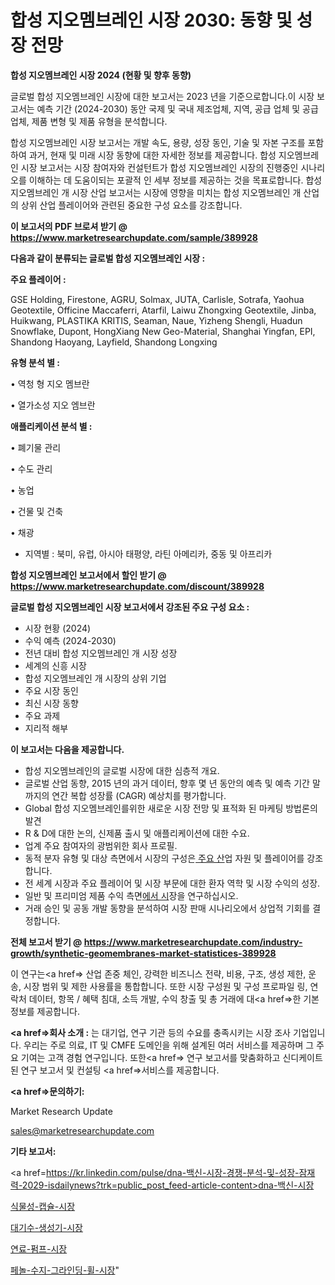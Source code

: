 # 합성 지오멤브레인 시장 2030: 동향 및 성장 전망

<strong>합성 지오멤브레인 시장 2024 (현황 및 향후 동향)</strong>

글로벌 합성 지오멤브레인 시장에 대한 보고서는 2023 년을 기준으로합니다.이 시장 보고서는 예측 기간 (2024-2030) 동안 국제 및 국내 제조업체, 지역, 공급 업체 및 공급 업체, 제품 변형 및 제품 유형을 분석합니다.

합성 지오멤브레인 시장 보고서는 개발 속도, 용량, 성장 동인, 기술 및 자본 구조를 포함하여 과거, 현재 및 미래 시장 동향에 대한 자세한 정보를 제공합니다. 합성 지오멤브레인 시장 보고서는 시장 참여자와 컨설턴트가 합성 지오멤브레인 시장의 진행중인 시나리오를 이해하는 데 도움이되는 포괄적 인 세부 정보를 제공하는 것을 목표로합니다. 합성 지오멤브레인 개 시장 산업 보고서는 시장에 영향을 미치는 합성 지오멤브레인 개 산업의 상위 산업 플레이어와 관련된 중요한 구성 요소를 강조합니다.



<strong>이 보고서의 PDF 브로셔 받기 @ <a href=https://www.marketresearchupdate.com/sample/389928>https://www.marketresearchupdate.com/sample/389928</a></strong>



<strong>다음과 같이 분류되는 글로벌 합성 지오멤브레인 시장 :</strong>



<strong>주요 플레이어 :</strong>

GSE Holding, Firestone, AGRU, Solmax, JUTA, Carlisle, Sotrafa, Yaohua Geotextile, Officine Maccaferri, Atarfil, Laiwu Zhongxing Geotextile, Jinba, Huikwang, PLASTIKA KRITIS, Seaman, Naue, Yizheng Shengli, Huadun Snowflake, Dupont, HongXiang New Geo-Material, Shanghai Yingfan, EPI, Shandong Haoyang, Layfield, Shandong Longxing



<strong>유형 분석 별 :</strong>

• 역청 형 지오 멤브란

• 열가소성 지오 엠브란



<strong>애플리케이션 분석 별 :</strong>

• 폐기물 관리

• 수도 관리

• 농업

• 건물 및 건축

• 채광

<ul>
  <li>지역별 : 북미, 유럽, 아시아 태평양, 라틴 아메리카, 중동 및 아프리카</li>
</ul>


<strong>합성 지오멤브레인 보고서에서 할인 받기 @ <a href=https://www.marketresearchupdate.com/discount/389928>https://www.marketresearchupdate.com/discount/389928</a></strong>



<strong>글로벌 합성 지오멤브레인 시장 보고서에서 강조된 주요 구성 요소 :</strong>
<ul>
  <li>시장 현황 (2024)</li>
  <li>수익 예측 (2024-2030)</li>
  <li>전년 대비 합성 지오멤브레인 개 시장 성장</li>
  <li>세계의 신흥 시장</li>
  <li>합성 지오멤브레인 개 시장의 상위 기업</li>
  <li>주요 시장 동인</li>
  <li>최신 시장 동향</li>
  <li>주요 과제</li>
  <li>지리적 해부</li>
</ul>


<strong>이 보고서는 다음을 제공합니다.</strong>
<ul>
  <li>합성 지오멤브레인의 글로벌 시장에 대한 심층적 개요.</li>
  <li>글로벌 산업 동향, 2015 년의 과거 데이터, 향후 몇 년 동안의 예측 및 예측 기간 말까지의 연간 복합 성장률 (CAGR) 예상치를 평가합니다.</li>
  <li>Global 합성 지오멤브레인를위한 새로운 시장 전망 및 표적화 된 마케팅 방법론의 발견</li>
  <li>R &amp; D에 대한 논의, 신제품 출시 및 애플리케이션에 대한 수요.</li>
  <li>업계 주요 참여자의 광범위한 회사 프로필.</li>
  <li>동적 분자 유형 및 대상 측면에서 시장의 구성은<a href=> 주요 산</a>업 자원 및 플레이어를 강조합니다.</li>
  <li>전 세계 시장과 주요 플레이어 및 시장 부문에 대한 환자 역학 및 시장 수익의 성장.</li>
  <li>일반 및 프리미엄 제품 수익 측면<a href=>에서 시</a>장을 연구하십시오.</li>
  <li>거래 승인 및 공동 개발 동향을 분석하여 시장 판매 시나리오에서 상업적 기회를 결정합니다.</li>
</ul>



<strong>전체 보고서 받기 @ <a href=https://www.marketresearchupdate.com/industry-growth/synthetic-geomembranes-market-statistices-389928>https://www.marketresearchupdate.com/industry-growth/synthetic-geomembranes-market-statistices-389928</a></strong>

이 연구는<a href=> 산업 존중</a> 체인, 강력한 비즈니스 전략, 비용, 구조, 생성 제한, 운송, 시장 범위 및 제한 사용률을 통합합니다. 또한 시장 구성원 및 구성 프로파일 링, 연락처 데이터, 항목 / 혜택 침대, 소득 개발, 수익 창출 및 총 거래에 대<a href=>한 기본 </a>정보를 제공합니다.



<strong><a href=>회사 소</a>개 :</strong>
는 대기업, 연구 기관 등의 수요를 충족시키는 시장 조사 기업입니다. 우리는 주로 의료, IT 및 CMFE 도메인을 위해 설계된 여러 서비스를 제공하며 그 주요 기여는 고객 경험 연구입니다. 또한<a href=> 연구 보</a>고서를 맞춤화하고 신디케이트 된 연구 보고서 및 컨설팅 <a href=>서비스</a>를 제공합니다.



<strong><a href=>문의하기:</a></strong>

Market Research Update

sales@marketresearchupdate.com



<strong>기타 보고서:</strong>

<a href=https://kr.linkedin.com/pulse/dna-백신-시장-경쟁-분석-및-성장-잠재력-2029-isdailynews?trk=public_post_feed-article-content>dna-백신-시장</a>

<a href=https://www.linkedin.com/pulse/식물성-캡슐-시장-세분화-연구-및-목표-고객2029년-survey-spotlight-pro-24-analysis-qmxrf/>식물성-캡슐-시장</a>

<a href=https://www.linkedin.com/pulse/대기수-생성기-시장-경쟁-분석-및-성장-잠재력-2029-trend-tracking-tips-360-analysis-iwvqf/>대기수-생성기-시장</a>

<a href=https://www.linkedin.com/pulse/연료-펌프-시장-진입-전략-및-위험-평가2029년-analytics-avenue-adventures-24-ana-g8naf/>연료-펌프-시장</a>

<a href=https://www.linkedin.com/pulse/페놀-수지-그라인딩-휠-시장-동향-및-성장-전망-analytics-alchemy-360-analyskdubc/>페놀-수지-그라인딩-휠-시장</a>"
